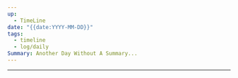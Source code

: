 ```yaml
---
up:
  - TimeLine
date: "{{date:YYYY-MM-DD}}"
tags:
  - timeline
  - log/daily
Summary: Another Day Without A Summary...
---
```

---


